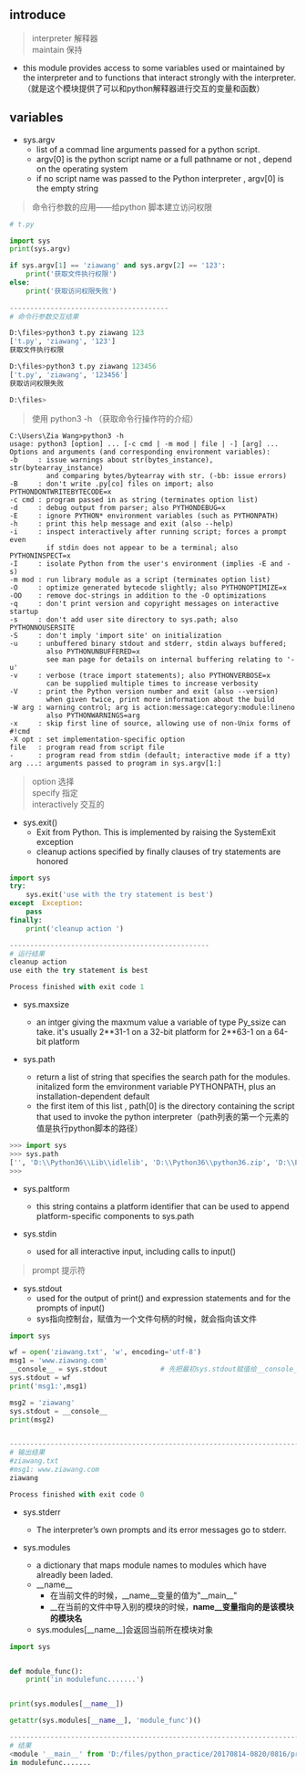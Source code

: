 ## introduce 

> interpreter		解释器   
> maintain			保持  

- this module provides access to some variables used or maintained by the interpreter  and to functions that interact strongly with the interpreter.（就是这个模块提供了可以和python解释器进行交互的变量和函数）


## variables
- sys.argv
	- list of a commad line arguments passed for a python script.
	- argv[0] is the python script name or a full pathname or not , depend on the operating system
	- if no script name was passed to the Python interpreter , argv[0] is the empty string
> 命令行参数的应用——给python 脚本建立访问权限


```python
# t.py

import sys
print(sys.argv)

if sys.argv[1] == 'ziawang' and sys.argv[2] == '123':
    print('获取文件执行权限')
else:
    print('获取访问权限失败')
    
---------------------------------------
# 命令行参数交互结果

D:\files>python3 t.py ziawang 123
['t.py', 'ziawang', '123']
获取文件执行权限

D:\files>python3 t.py ziawang 123456
['t.py', 'ziawang', '123456']
获取访问权限失败

D:\files>

```  



> 使用 python3  -h  （获取命令行操作符的介绍）
 
```
C:\Users\Zia Wang>python3 -h
usage: python3 [option] ... [-c cmd | -m mod | file | -] [arg] ...
Options and arguments (and corresponding environment variables):
-b     : issue warnings about str(bytes_instance), str(bytearray_instance)
         and comparing bytes/bytearray with str. (-bb: issue errors)
-B     : don't write .py[co] files on import; also PYTHONDONTWRITEBYTECODE=x
-c cmd : program passed in as string (terminates option list)
-d     : debug output from parser; also PYTHONDEBUG=x
-E     : ignore PYTHON* environment variables (such as PYTHONPATH)
-h     : print this help message and exit (also --help)
-i     : inspect interactively after running script; forces a prompt even
         if stdin does not appear to be a terminal; also PYTHONINSPECT=x
-I     : isolate Python from the user's environment (implies -E and -s)
-m mod : run library module as a script (terminates option list)
-O     : optimize generated bytecode slightly; also PYTHONOPTIMIZE=x
-OO    : remove doc-strings in addition to the -O optimizations
-q     : don't print version and copyright messages on interactive startup
-s     : don't add user site directory to sys.path; also PYTHONNOUSERSITE
-S     : don't imply 'import site' on initialization
-u     : unbuffered binary stdout and stderr, stdin always buffered;
         also PYTHONUNBUFFERED=x
         see man page for details on internal buffering relating to '-u'
-v     : verbose (trace import statements); also PYTHONVERBOSE=x
         can be supplied multiple times to increase verbosity
-V     : print the Python version number and exit (also --version)
         when given twice, print more information about the build
-W arg : warning control; arg is action:message:category:module:lineno
         also PYTHONWARNINGS=arg
-x     : skip first line of source, allowing use of non-Unix forms of #!cmd
-X opt : set implementation-specific option
file   : program read from script file
-      : program read from stdin (default; interactive mode if a tty)
arg ...: arguments passed to program in sys.argv[1:]
```


> option			选择  
> specify			指定  
> interactively		交互的  


- sys.exit()
	- Exit from Python. This is implemented by raising the SystemExit exception
	- cleanup actions specified by finally clauses of try statements are honored

```python
import sys
try:
    sys.exit('use with the try statement is best')
except  Exception:
    pass
finally:
    print('cleanup action ')

-------------------------------------------------
# 运行结果
cleanup action 
use eith the try statement is best

Process finished with exit code 1


```



- sys.maxsize
	- an intger giving the maxmum value a variable of type Py_ssize can take. it's usually 2\**31-1 on a 32-bit platform for 2\**63-1 on a 64-bit platform

- sys.path
	- return  a list of string that specifies the search path for the modules. initalized form the emvironment variable PYTHONPATH, plus an installation-dependent default
	- the first item of this list , path[0] is the directory containing the script that used to invoke the python interpreter（path列表的第一个元素的值是执行python脚本的路径）


```python
>>> import sys
>>> sys.path
['', 'D:\\Python36\\Lib\\idlelib', 'D:\\Python36\\python36.zip', 'D:\\Python36\\DLLs', 'D:\\Python36\\lib', 'D:\\Python36', 'D:\\Python36\\lib\\site-packages']
>>> 

```


- sys.paltform 
	- this string contains a platform identifier that can be used to append platform-specific components to sys.path



- sys.stdin
	- used for all interactive input, including calls to input()

> prompt     提示符  

- sys.stdout
	- used for the output of print() and expression statements and for the prompts of input()
	- sys指向控制台，赋值为一个文件句柄的时候，就会指向该文件

```python
import sys

wf = open('ziawang.txt', 'w', encoding='utf-8')
msg1 = 'www.ziawang.com'
__console__ = sys.stdout             # 先把最初sys.stdout赋值给__console__
sys.stdout = wf			
print('msg1:',msg1)

msg2 = 'ziawang'
sys.stdout = __console__		
print(msg2)


-------------------------------------------------------------------------
# 输出结果
#ziawang.txt
#msg1: www.ziawang.com
ziawang

Process finished with exit code 0
```


- sys.stderr
	- The interpreter’s own prompts and its error messages go to stderr.


- sys.modules
	- a dictionary that maps module names to modules which have alreadly been laded.  
	- \_\_name\_\_
		- 在当前文件的时候，\_\_name\_\_变量的值为"\_\_main\_\_"
		- __在当前的文件中导入别的模块的时候，__name__变量指向的是该模块的模块名__
	- sys.modules[\_\_name\_\_]会返回当前所在模块对象
	
```python
import sys


def module_func():
    print('in modulefunc.......')


print(sys.modules[__name__])

getattr(sys.modules[__name__], 'module_func')()

--------------------------------------------------------------------------
# 结果
<module '__main__' from 'D:/files/python_practice/20170814-0820/0816/practice.py'>
in modulefunc.......

```

